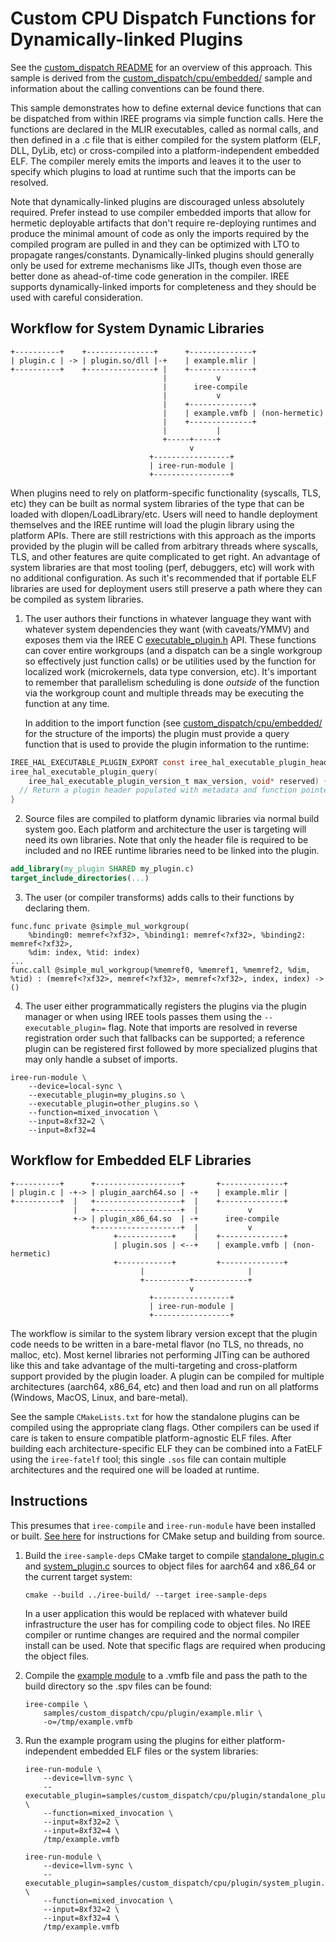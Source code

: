 # Custom CPU Dispatch Functions for Dynamically-linked Plugins

See the [custom_dispatch README](/samples/custom_dispatch/README.md) for an
overview of this approach. This sample is derived from the
[custom_dispatch/cpu/embedded/](/samples/custom_dispatch/cpu/embedded/) sample
and information about the calling conventions can be found there.

This sample demonstrates how to define external device functions that can be
dispatched from within IREE programs via simple function calls. Here the
functions are declared in the MLIR executables, called as normal calls, and
then defined in a .c file that is either compiled for the system platform
(ELF, DLL, DyLib, etc) or cross-compiled into a platform-independent embedded
ELF. The compiler merely emits the imports and leaves it to the user to specify
which plugins to load at runtime such that the imports can be resolved.

Note that dynamically-linked plugins are discouraged unless absolutely required.
Prefer instead to use compiler embedded imports that allow for hermetic
deployable artifacts that don't require re-deploying runtimes and produce the
minimal amount of code as only the imports required by the compiled program are
pulled in and they can be optimized with LTO to propagate ranges/constants.
Dynamically-linked plugins should generally only be used for extreme mechanisms
like JITs, though even those are better done as ahead-of-time code generation in
the compiler. IREE supports dynamically-linked imports for completeness and they
should be used with careful consideration.

## Workflow for System Dynamic Libraries

```
+----------+    +---------------+      +--------------+
| plugin.c | -> | plugin.so/dll |-+    | example.mlir |
+----------+    +---------------+ |    +--------------+
                                  |           v
                                  |      iree-compile
                                  |           v
                                  |    +--------------+
                                  |    | example.vmfb | (non-hermetic)
                                  |    +--------------+
                                  |           |
                                  +-----+-----+
                                        v
                               +-----------------+
                               | iree-run-module |
                               +-----------------+
```

When plugins need to rely on platform-specific functionality (syscalls, TLS,
etc) they can be built as normal system libraries of the type that can be loaded
with dlopen/LoadLibrary/etc. Users will need to handle deployment themselves and
the IREE runtime will load the plugin library using the platform APIs. There are
still restrictions with this approach as the imports provided by the plugin will
be called from arbitrary threads where syscalls, TLS, and other features are
quite complicated to get right. An advantage of system libraries are that most
tooling (perf, debuggers, etc) will work with no additional configuration. As
such it's recommended that if portable ELF libraries are used for deployment
users still preserve a path where they can be compiled as system libraries.

1. The user authors their functions in whatever language they want with whatever
   system dependencies they want (with caveats/YMMV) and exposes them via the
   IREE C [executable_plugin.h](/runtime/src/iree/hal/local/executable_plugin.h)
   API. These functions can cover entire workgroups (and a dispatch can
   be a single workgroup so effectively just function calls) or be utilities
   used by the function for localized work (microkernels, data type conversion,
   etc). It's important to remember that parallelism scheduling is done
   _outside_ of the function via the workgroup count and multiple threads may be
   executing the function at any time.

   In addition to the import function (see
   [custom_dispatch/cpu/embedded/](/samples/custom_dispatch/cpu/embedded/)
   for the structure of the imports) the plugin must provide a query function
   that is used to provide the plugin information to the runtime:

```c
IREE_HAL_EXECUTABLE_PLUGIN_EXPORT const iree_hal_executable_plugin_header_t**
iree_hal_executable_plugin_query(
    iree_hal_executable_plugin_version_t max_version, void* reserved) {
  // Return a plugin header populated with metadata and function pointers.
}
```

2. Source files are compiled to platform dynamic libraries via normal build
   system goo. Each platform and architecture the user is targeting will need
   its own libraries. Note that only the header file is required to be included
   and no IREE runtime libraries need to be linked into the plugin.

```cmake
add_library(my_plugin SHARED my_plugin.c)
target_include_directories(...)
```

3. The user (or compiler transforms) adds calls to their functions by declaring
   them.

```mlir
func.func private @simple_mul_workgroup(
    %binding0: memref<?xf32>, %binding1: memref<?xf32>, %binding2: memref<?xf32>,
    %dim: index, %tid: index)
...
func.call @simple_mul_workgroup(%memref0, %memref1, %memref2, %dim, %tid) : (memref<?xf32>, memref<?xf32>, memref<?xf32>, index, index) -> ()
```

4. The user either programmatically registers the plugins via the plugin manager
   or when using IREE tools passes them using the `--executable_plugin=` flag.
   Note that imports are resolved in reverse registration order such that
   fallbacks can be supported; a reference plugin can be registered first
   followed by more specialized plugins that may only handle a subset of
   imports.

```
iree-run-module \
    --device=local-sync \
    --executable_plugin=my_plugins.so \
    --executable_plugin=other_plugins.so \
    --function=mixed_invocation \
    --input=8xf32=2 \
    --input=8xf32=4
```

## Workflow for Embedded ELF Libraries

```
+----------+      +-------------------+       +--------------+
| plugin.c | -+-> | plugin_aarch64.so | -+    | example.mlir |
+----------+  |   +-------------------+  |    +--------------+
              |   +-------------------+  |           v
              +-> | plugin_x86_64.so  | -+      iree-compile
                  +-------------------+  |           v
                       +------------+    |    +--------------+
                       | plugin.sos | <--+    | example.vmfb | (non-hermetic)
                       +------------+         +--------------+
                             |                       |
                             +----------+------------+
                                        v
                               +-----------------+
                               | iree-run-module |
                               +-----------------+
```

The workflow is similar to the system library version except that the plugin
code needs to be written in a bare-metal flavor (no TLS, no threads, no malloc,
etc). Most kernel libraries not performing JITing can be authored like this and
take advantage of the multi-targeting and cross-platform support provided by the
plugin loader. A plugin can be compiled for multiple architectures (aarch64,
x86_64, etc) and then load and run on all platforms (Windows, MacOS, Linux,
and bare-metal).

See the sample `CMakeLists.txt` for how the standalone plugins can be compiled
using the appropriate clang flags. Other compilers can be used if care is taken
to ensure compatible platform-agnostic ELF files. After building each
architecture-specific ELF they can be combined into a FatELF using the
`iree-fatelf` tool; this single `.sos` file can contain multiple architectures
and the required one will be loaded at runtime.

## Instructions

This presumes that `iree-compile` and `iree-run-module` have been installed or
built. [See here](https://openxla.github.io/iree/building-from-source/getting-started/)
for instructions for CMake setup and building from source.

1. Build the `iree-sample-deps` CMake target to compile
   [standalone_plugin.c](./standalone_plugin.c) and
   [system_plugin.c](./system_plugin.c) sources to object files for aarch64 and
   x86_64 or the current target system:

    ```
    cmake --build ../iree-build/ --target iree-sample-deps
    ```

    In a user application this would be replaced with whatever build
    infrastructure the user has for compiling code to object files. No IREE
    compiler or runtime changes are required and the normal compiler install can
    be used. Note that specific flags are required when producing the object
    files.

2. Compile the [example module](./example.mlir) to a .vmfb file and pass
   the path to the build directory so the .spv files can be found:

    ```
    iree-compile \
        samples/custom_dispatch/cpu/plugin/example.mlir \
        -o=/tmp/example.vmfb
    ```

3. Run the example program using the plugins for either platform-independent
   embedded ELF files or the system libraries:

    ```
    iree-run-module \
        --device=llvm-sync \
        --executable_plugin=samples/custom_dispatch/cpu/plugin/standalone_plugin.sos \
        --function=mixed_invocation \
        --input=8xf32=2 \
        --input=8xf32=4 \
        /tmp/example.vmfb
    ```

    ```
    iree-run-module \
        --device=llvm-sync \
        --executable_plugin=samples/custom_dispatch/cpu/plugin/system_plugin.so \
        --function=mixed_invocation \
        --input=8xf32=2 \
        --input=8xf32=4 \
        /tmp/example.vmfb
    ```
